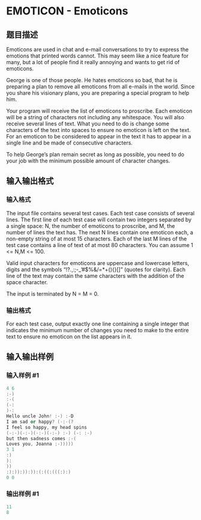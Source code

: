 # EMOTICON - Emoticons

## 题目描述

Emoticons are used in chat and e-mail conversations to try to express the emotions that printed words cannot. This may seem like a nice feature for many, but a lot of people find it really annoying and wants to get rid of emoticons.

George is one of those people. He hates emoticons so bad, that he is preparing a plan to remove all emoticons from all e-mails in the world. Since you share his visionary plans, you are preparing a special program to help him.

Your program will receive the list of emoticons to proscribe. Each emoticon will be a string of characters not including any whitespace. You will also receive several lines of text. What you need to do is change some characters of the text into spaces to ensure no emoticon is left on the text. For an emoticon to be considered to appear in the text it has to appear in a single line and be made of consecutive characters.

To help George’s plan remain secret as long as possible, you need to do your job with the minimum possible amount of character changes.

## 输入输出格式

### 输入格式

The input file contains several test cases. Each test case consists of several lines. The first line of each test case will contain two integers separated by a single space: N, the number of emoticons to proscribe, and M, the number of lines the text has. The next N lines contain one emoticon each, a non-empty string of at most 15 characters. Each of the last M lines of the test case contains a line of text of at most 80 characters. You can assume 1 <= N,M <= 100.

Valid input characters for emoticons are uppercase and lowercase letters, digits and the symbols “!?.,:;-\_’#$%&/=\*+(){}\[\]” (quotes for clarity). Each line of the text may contain the same characters with the addition of the space character.

The input is terminated by N = M = 0.

### 输出格式

For each test case, output exactly one line containing a single integer that indicates the minimum number of changes you need to make to the entire text to ensure no emoticon on the list appears in it.

## 输入输出样例

### 输入样例 #1

```cpp
4 6
:-)
:-(
(-:
)-:
Hello uncle John! :-) :-D
I am sad or happy? (-:-(?
I feel so happy, my head spins
(-:-)(-:-)(-:-)(-:-) :-) (-: :-)
but then sadness comes :-(
Loves you, Joanna :-)))))
3 1
:)
):
))
:):)):)):)):(:((:(((:):)
0 0
```


### 输出样例 #1

```cpp
11
8
```


